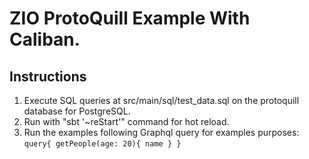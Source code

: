 # ZIO ProtoQuill Example With Caliban.

## Instructions
1. Execute SQL queries at src/main/sql/test_data.sql on the protoquill database for PostgreSQL.
2. Run with "sbt '~reStart'" command for hot reload.
3. Run the examples following Graphql query for examples purposes:
   `query{
   getPeople(age: 20){
   name
   }
}`
